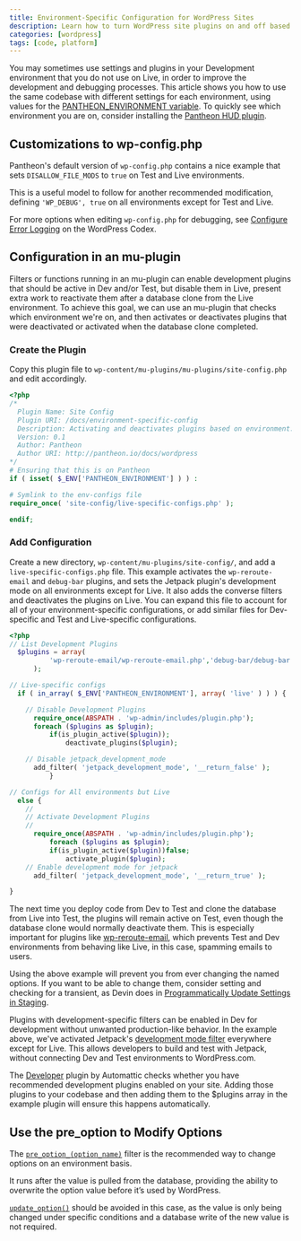 ```yaml
---
title: Environment-Specific Configuration for WordPress Sites
description: Learn how to turn WordPress site plugins on and off based on the environment they are running on.
categories: [wordpress]
tags: [code, platform]
---
```

You may sometimes use settings and plugins in your Development environment that you do not use on Live, in order to improve the development and debugging processes. This article shows you how to use the same codebase with different settings for each environment, using values for the [PANTHEON_ENVIRONMENT variable](/docs/read-environment-config/).
To quickly see which environment you are on, consider installing the [Pantheon HUD plugin](https://wordpress.org/plugins/pantheon-hud/).

## Customizations to wp-config.php

Pantheon's default version of `wp-config.php` contains a nice example that sets `DISALLOW_FILE_MODS` to `true` on Test and Live environments.
<script src="//gist-it.appspot.com/https://github.com/pantheon-systems/wordpress/blob/master/wp-config.php?footer=minimal&slice=79:83"></script>

This is a useful model to follow for another recommended modification, defining `'WP_DEBUG', true` on all environments except for Test and Live.
<script src="//gist-it.appspot.com/https://github.com/pantheon-systems/pantheon-settings-examples/blob/master/wordpress/wp_debug_dev.wp-config.php?footer=minimal"></script>

For more options when editing `wp-config.php` for debugging, see [Configure Error Logging](https://codex.wordpress.org/Editing_wp-config.php#Configure_Error_Logging) on the WordPress Codex.

## Configuration in an mu-plugin
Filters or functions running in an mu-plugin can enable development plugins that should be active in Dev and/or Test, but disable them in Live, present extra work to reactivate them after a database clone from the Live environment. To achieve this goal, we can use an mu-plugin that checks which environment we're on, and then activates or deactivates plugins that were deactivated or activated when the database clone completed.

### Create the Plugin

Copy this plugin file to `wp-content/mu-plugins/mu-plugins/site-config.php` and edit accordingly.

```php
<?php
/*
  Plugin Name: Site Config
  Plugin URI: /docs/environment-specific-config
  Description: Activating and deactivates plugins based on environment.
  Version: 0.1
  Author: Pantheon
  Author URI: http://pantheon.io/docs/wordpress
*/
# Ensuring that this is on Pantheon
if ( isset( $_ENV['PANTHEON_ENVIRONMENT'] ) ) :

# Symlink to the env-configs file
require_once( 'site-config/live-specific-configs.php' );

endif;

```

### Add Configuration
Create a new directory, `wp-content/mu-plugins/site-config/`, and add a `live-specific-configs.php` file. This example activates the `wp-reroute-email` and `debug-bar` plugins, and sets the Jetpack plugin's development mode on all environments except for Live. It also adds the converse filters and deactivates the plugins on Live. You can expand this file to account for all of your environment-specific configurations, or add similar files for Dev-specific and Test and Live-specific configurations.

```php
<?php
// List Development Plugins
  $plugins = array(
          'wp-reroute-email/wp-reroute-email.php','debug-bar/debug-bar.php','developer/developer.php'
      );

// Live-specific configs
  if ( in_array( $_ENV['PANTHEON_ENVIRONMENT'], array( 'live' ) ) ) {

    // Disable Development Plugins
      require_once(ABSPATH . 'wp-admin/includes/plugin.php');
      foreach ($plugins as $plugin);
          if(is_plugin_active($plugin));
              deactivate_plugins($plugin);

    // Disable jetpack_development_mode
      add_filter( 'jetpack_development_mode', '__return_false' );
          }

// Configs for All environments but Live
  else {
    //
    // Activate Development Plugins
    //
      require_once(ABSPATH . 'wp-admin/includes/plugin.php');
          foreach ($plugins as $plugin);
          if(is_plugin_active($plugin))false;
              activate_plugin($plugin);
    // Enable development mode for jetpack
      add_filter( 'jetpack_development_mode', '__return_true' );

}

```

The next time you deploy code from Dev to Test and clone the database from Live into Test, the plugins will remain active on Test, even though the database clone would normally deactivate them. This is especially important for plugins like [wp-reroute-email](https://wordpress.org/plugins/wp-reroute-email/), which prevents Test and Dev environments from behaving like Live, in this case, spamming emails to users.

Using the above example will prevent you from ever changing the named options. If you want to be able to change them, consider setting and checking for a transient, as Devin does in [Programmatically Update Settings in Staging](http://wptheming.com/2015/08/programmatically-update-staging-settings/).

Plugins with development-specific filters can be enabled in Dev for development without unwanted production-like behavior. In the example above, we've activated Jetpack's [development mode filter](http://jetpack.me/support/development-mode/) everywhere except for Live. This allows developers to build and test with Jetpack, without connecting Dev and Test environments to WordPress.com.

The [Developer](https://wordpress.org/plugins/developer/) plugin by Automattic checks whether you have recommended development plugins enabled on your site. Adding those plugins to your codebase and then adding them to the $plugins array in the example plugin will ensure this happens automatically.

## Use the pre_option to Modify Options

The [`pre_option_(option_name)`](https://codex.wordpress.org/Plugin_API/Filter_Reference/pre_option_(option_name)) filter is the recommended way to change options on an environment basis.

It runs after the value is pulled from the database, providing the ability to overwrite the option value before it’s used by WordPress.

[`update_option()`](http://codex.wordpress.org/Function_Reference/update_option) should be avoided in this case, as the value is only being changed under specific conditions and a database write of the new value is not required.
